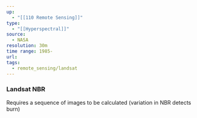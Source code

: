 ```yaml
---
up:
  - "[[110 Remote Sensing]]"
type:
  - "[[Hyperspectral]]"
source:
  - NASA
resolution: 30m
time range: 1985-
url: 
tags:
  - remote_sensing/landsat
---
```


### Landsat NBR
Requires a sequence of images to be calculated (variation in NBR detects burn)